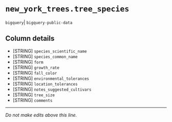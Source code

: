 # `new_york_trees.tree_species`
`bigquery`| `bigquery-public-data`

## Column details
* [STRING]    `species_scientific_name`
* [STRING]    `species_common_name`
* [STRING]    `form`
* [STRING]    `growth_rate`
* [STRING]    `fall_color`
* [STRING]    `environmental_tolerances`
* [STRING]    `location_tolerances`
* [STRING]    `notes_suggested_cultivars`
* [STRING]    `tree_size`
* [STRING]    `comments`

-------------------------------------------------------------------------------
*Do not make edits above this line.*
